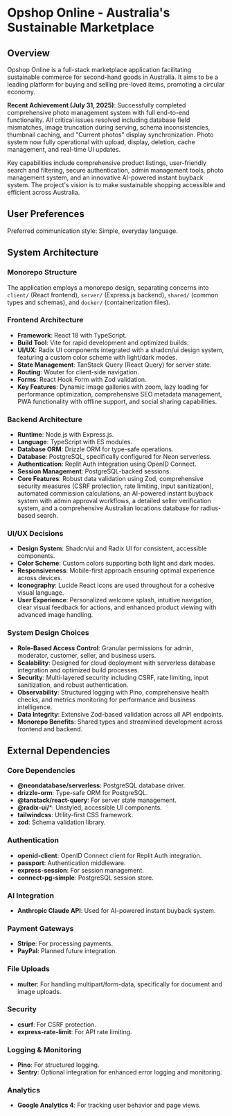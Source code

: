 # Opshop Online - Australia's Sustainable Marketplace

## Overview
Opshop Online is a full-stack marketplace application facilitating sustainable commerce for second-hand goods in Australia. It aims to be a leading platform for buying and selling pre-loved items, promoting a circular economy. 

**Recent Achievement (July 31, 2025)**: Successfully completed comprehensive photo management system with full end-to-end functionality. All critical issues resolved including database field mismatches, image truncation during serving, schema inconsistencies, thumbnail caching, and "Current photos" display synchronization. Photo system now fully operational with upload, display, deletion, cache management, and real-time UI updates.

Key capabilities include comprehensive product listings, user-friendly search and filtering, secure authentication, admin management tools, photo management system, and an innovative AI-powered instant buyback system. The project's vision is to make sustainable shopping accessible and efficient across Australia.

## User Preferences
Preferred communication style: Simple, everyday language.

## System Architecture

### Monorepo Structure
The application employs a monorepo design, separating concerns into `client/` (React frontend), `server/` (Express.js backend), `shared/` (common types and schemas), and `docker/` (containerization files).

### Frontend Architecture
- **Framework**: React 18 with TypeScript.
- **Build Tool**: Vite for rapid development and optimized builds.
- **UI/UX**: Radix UI components integrated with a shadcn/ui design system, featuring a custom color scheme with light/dark modes.
- **State Management**: TanStack Query (React Query) for server state.
- **Routing**: Wouter for client-side navigation.
- **Forms**: React Hook Form with Zod validation.
- **Key Features**: Dynamic image galleries with zoom, lazy loading for performance optimization, comprehensive SEO metadata management, PWA functionality with offline support, and social sharing capabilities.

### Backend Architecture
- **Runtime**: Node.js with Express.js.
- **Language**: TypeScript with ES modules.
- **Database ORM**: Drizzle ORM for type-safe operations.
- **Database**: PostgreSQL, specifically configured for Neon serverless.
- **Authentication**: Replit Auth integration using OpenID Connect.
- **Session Management**: PostgreSQL-backed sessions.
- **Core Features**: Robust data validation using Zod, comprehensive security measures (CSRF protection, rate limiting, input sanitization), automated commission calculations, an AI-powered instant buyback system with admin approval workflows, a detailed seller verification system, and a comprehensive Australian locations database for radius-based search.

### UI/UX Decisions
- **Design System**: Shadcn/ui and Radix UI for consistent, accessible components.
- **Color Scheme**: Custom colors supporting both light and dark modes.
- **Responsiveness**: Mobile-first approach ensuring optimal experience across devices.
- **Iconography**: Lucide React icons are used throughout for a cohesive visual language.
- **User Experience**: Personalized welcome splash, intuitive navigation, clear visual feedback for actions, and enhanced product viewing with advanced image handling.

### System Design Choices
- **Role-Based Access Control**: Granular permissions for admin, moderator, customer, seller, and business users.
- **Scalability**: Designed for cloud deployment with serverless database integration and optimized build processes.
- **Security**: Multi-layered security including CSRF, rate limiting, input sanitization, and robust authentication.
- **Observability**: Structured logging with Pino, comprehensive health checks, and metrics monitoring for performance and business intelligence.
- **Data Integrity**: Extensive Zod-based validation across all API endpoints.
- **Monorepo Benefits**: Shared types and streamlined development across frontend and backend.

## External Dependencies

### Core Dependencies
- **@neondatabase/serverless**: PostgreSQL database driver.
- **drizzle-orm**: Type-safe ORM for PostgreSQL.
- **@tanstack/react-query**: For server state management.
- **@radix-ui/***: Unstyled, accessible UI components.
- **tailwindcss**: Utility-first CSS framework.
- **zod**: Schema validation library.

### Authentication
- **openid-client**: OpenID Connect client for Replit Auth integration.
- **passport**: Authentication middleware.
- **express-session**: For session management.
- **connect-pg-simple**: PostgreSQL session store.

### AI Integration
- **Anthropic Claude API**: Used for AI-powered instant buyback system.

### Payment Gateways
- **Stripe**: For processing payments.
- **PayPal**: Planned future integration.

### File Uploads
- **multer**: For handling multipart/form-data, specifically for document and image uploads.

### Security
- **csurf**: For CSRF protection.
- **express-rate-limit**: For API rate limiting.

### Logging & Monitoring
- **Pino**: For structured logging.
- **Sentry**: Optional integration for enhanced error logging and monitoring.

### Analytics
- **Google Analytics 4**: For tracking user behavior and page views.